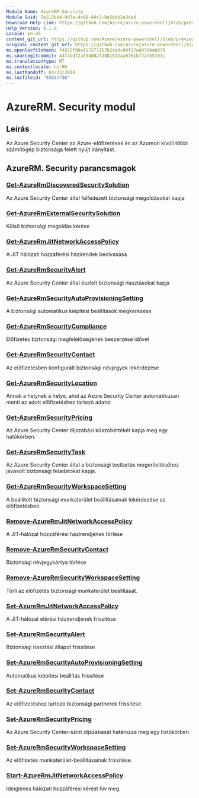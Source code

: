 ```yaml
---
Module Name: AzureRM.Security
Module Guid: 5e312bb4-9d3a-4c88-94c3-8e5bbb2e3da4
Download Help Link: https://github.com/Azure/azure-powershell/blob/preview/src/ResourceManager/Security/Commands.Security/help/AzureRM.Security.md
Help Version: 0.1.0
Locale: en-US
content_git_url: https://github.com/Azure/azure-powershell/blob/preview/src/ResourceManager/Security/Commands.Security/help/AzureRM.Security.md
original_content_git_url: https://github.com/Azure/azure-powershell/blob/preview/src/ResourceManager/Security/Commands.Security/help/AzureRM.Security.md
ms.openlocfilehash: f4872f0bc417271157b2da8c08f27a49704ab035
ms.sourcegitcommit: 43f4bdf2a59dd82fd881512aa9761bf72eb5703c
ms.translationtype: MT
ms.contentlocale: hu-HU
ms.lasthandoff: 04/23/2019
ms.locfileid: "93657736"
---
```

# AzureRM. Security modul
## Leírás
Az Azure Security Center az Azure-előfizetések és az Azureon kívüli többi számítógép biztonsága felett nyújt irányítást.

## AzureRM. Security parancsmagok
### [Get-AzureRmDiscoveredSecuritySolution](Get-AzureRmDiscoveredSecuritySolution.md)
Az Azure Security Center által felfedezett biztonsági megoldásokat kapja

### [Get-AzureRmExternalSecuritySolution](Get-AzureRmExternalSecuritySolution.md)
Külső biztonsági megoldás kérése 

### [Get-AzureRmJitNetworkAccessPolicy](Get-AzureRmJitNetworkAccessPolicy.md)
A JIT hálózati hozzáférési házirendek beolvasása

### [Get-AzureRmSecurityAlert](Get-AzureRmSecurityAlert.md)
Az Azure Security Center által észlelt biztonsági riasztásokat kapja

### [Get-AzureRmSecurityAutoProvisioningSetting](Get-AzureRmSecurityAutoProvisioningSetting.md)
A biztonsági automatikus kiépítési beállítások megkeresése

### [Get-AzureRmSecurityCompliance](Get-AzureRmSecurityCompliance.md)
Előfizetés biztonsági megfelelőségének beszerzése idővel

### [Get-AzureRmSecurityContact](Get-AzureRmSecurityContact.md)
Az előfizetésben konfigurált biztonsági névjegyek lekérdezése

### [Get-AzureRmSecurityLocation](Get-AzureRmSecurityLocation.md)
Annak a helynek a helye, ahol az Azure Security Center automatikusan menti az adott előfizetéshez tartozó adatot

### [Get-AzureRmSecurityPricing](Get-AzureRmSecurityPricing.md)
Az Azure Security Center díjszabási küszöbértékét kapja meg egy hatókörben.

### [Get-AzureRmSecurityTask](Get-AzureRmSecurityTask.md)
Az Azure Security Center által a biztonsági testtartás megerősítéséhez javasolt biztonsági feladatokat kapja.

### [Get-AzureRmSecurityWorkspaceSetting](Get-AzureRmSecurityWorkspaceSetting.md)
A beállított biztonsági munkaterület beállításainak lekérdezése az előfizetésben.

### [Remove-AzureRmJitNetworkAccessPolicy](Remove-AzureRmJitNetworkAccessPolicy.md)
A JIT-hálózat hozzáférési házirendjének törlése

### [Remove-AzureRmSecurityContact](Remove-AzureRmSecurityContact.md)
Biztonsági névjegykártya törlése

### [Remove-AzureRmSecurityWorkspaceSetting](Remove-AzureRmSecurityWorkspaceSetting.md)
Törli az előfizetés biztonsági munkaterület beállítását.

### [Set-AzureRmJitNetworkAccessPolicy](Set-AzureRmJitNetworkAccessPolicy.md)
A JIT-hálózat elérési házirendjének frissítése

### [Set-AzureRmSecurityAlert](Set-AzureRmSecurityAlert.md)
Biztonsági riasztási állapot frissítése

### [Set-AzureRmSecurityAutoProvisioningSetting](Set-AzureRmSecurityAutoProvisioningSetting.md)
Automatikus kiépítési beállítás frissítése

### [Set-AzureRmSecurityContact](Set-AzureRmSecurityContact.md)
Az előfizetéshez tartozó biztonsági partnerek frissítése

### [Set-AzureRmSecurityPricing](Set-AzureRmSecurityPricing.md)
Az Azure Security Center-szint díjszabását határozza meg egy hatókörben.

### [Set-AzureRmSecurityWorkspaceSetting](Set-AzureRmSecurityWorkspaceSetting.md)
Az előfizetés munkaterület-beállításainak frissítése.

### [Start-AzureRmJitNetworkAccessPolicy](Start-AzureRmJitNetworkAccessPolicy.md)
Ideiglenes hálózati hozzáférési kérést hív meg.

